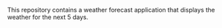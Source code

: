 This repository contains a weather forecast application that displays the weather for the next 5 days.
